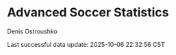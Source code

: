 # Advanced Soccer Statistics
Denis Ostroushko

<!-- gfm -->

Last successful data update: 2025-10-06 22:32:56 CST
